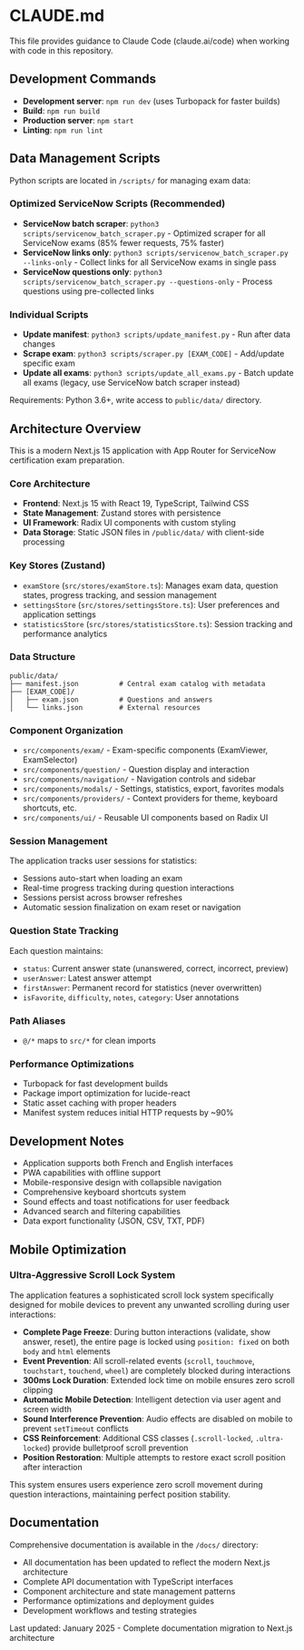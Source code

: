 # CLAUDE.md

This file provides guidance to Claude Code (claude.ai/code) when working with code in this repository.

## Development Commands

- **Development server**: `npm run dev` (uses Turbopack for faster builds)
- **Build**: `npm run build` 
- **Production server**: `npm start`
- **Linting**: `npm run lint`

## Data Management Scripts

Python scripts are located in `/scripts/` for managing exam data:

### Optimized ServiceNow Scripts (Recommended)
- **ServiceNow batch scraper**: `python3 scripts/servicenow_batch_scraper.py` - Optimized scraper for all ServiceNow exams (85% fewer requests, 75% faster)
- **ServiceNow links only**: `python3 scripts/servicenow_batch_scraper.py --links-only` - Collect links for all ServiceNow exams in single pass
- **ServiceNow questions only**: `python3 scripts/servicenow_batch_scraper.py --questions-only` - Process questions using pre-collected links

### Individual Scripts
- **Update manifest**: `python3 scripts/update_manifest.py` - Run after data changes
- **Scrape exam**: `python3 scripts/scraper.py [EXAM_CODE]` - Add/update specific exam
- **Update all exams**: `python3 scripts/update_all_exams.py` - Batch update all exams (legacy, use ServiceNow batch scraper instead)

Requirements: Python 3.6+, write access to `public/data/` directory.

## Architecture Overview

This is a modern Next.js 15 application with App Router for ServiceNow certification exam preparation.

### Core Architecture

- **Frontend**: Next.js 15 with React 19, TypeScript, Tailwind CSS
- **State Management**: Zustand stores with persistence
- **UI Framework**: Radix UI components with custom styling
- **Data Storage**: Static JSON files in `/public/data/` with client-side processing

### Key Stores (Zustand)

- `examStore` (`src/stores/examStore.ts`): Manages exam data, question states, progress tracking, and session management
- `settingsStore` (`src/stores/settingsStore.ts`): User preferences and application settings
- `statisticsStore` (`src/stores/statisticsStore.ts`): Session tracking and performance analytics

### Data Structure

```
public/data/
├── manifest.json          # Central exam catalog with metadata
├── [EXAM_CODE]/
│   ├── exam.json          # Questions and answers
│   └── links.json         # External resources
```

### Component Organization

- `src/components/exam/` - Exam-specific components (ExamViewer, ExamSelector)
- `src/components/question/` - Question display and interaction
- `src/components/navigation/` - Navigation controls and sidebar
- `src/components/modals/` - Settings, statistics, export, favorites modals
- `src/components/providers/` - Context providers for theme, keyboard shortcuts, etc.
- `src/components/ui/` - Reusable UI components based on Radix UI

### Session Management

The application tracks user sessions for statistics:
- Sessions auto-start when loading an exam
- Real-time progress tracking during question interactions
- Sessions persist across browser refreshes
- Automatic session finalization on exam reset or navigation

### Question State Tracking

Each question maintains:
- `status`: Current answer state (unanswered, correct, incorrect, preview)
- `userAnswer`: Latest answer attempt
- `firstAnswer`: Permanent record for statistics (never overwritten)
- `isFavorite`, `difficulty`, `notes`, `category`: User annotations

### Path Aliases

- `@/*` maps to `src/*` for clean imports

### Performance Optimizations

- Turbopack for fast development builds
- Package import optimization for lucide-react
- Static asset caching with proper headers
- Manifest system reduces initial HTTP requests by ~90%

## Development Notes

- Application supports both French and English interfaces
- PWA capabilities with offline support
- Mobile-responsive design with collapsible navigation
- Comprehensive keyboard shortcuts system
- Sound effects and toast notifications for user feedback
- Advanced search and filtering capabilities
- Data export functionality (JSON, CSV, TXT, PDF)

## Mobile Optimization

### Ultra-Aggressive Scroll Lock System
The application features a sophisticated scroll lock system specifically designed for mobile devices to prevent any unwanted scrolling during user interactions:

- **Complete Page Freeze**: During button interactions (validate, show answer, reset), the entire page is locked using `position: fixed` on both `body` and `html` elements
- **Event Prevention**: All scroll-related events (`scroll`, `touchmove`, `touchstart`, `touchend`, `wheel`) are completely blocked during interactions
- **300ms Lock Duration**: Extended lock time on mobile ensures zero scroll clipping
- **Automatic Mobile Detection**: Intelligent detection via user agent and screen width
- **Sound Interference Prevention**: Audio effects are disabled on mobile to prevent `setTimeout` conflicts
- **CSS Reinforcement**: Additional CSS classes (`.scroll-locked`, `.ultra-locked`) provide bulletproof scroll prevention
- **Position Restoration**: Multiple attempts to restore exact scroll position after interaction

This system ensures users experience zero scroll movement during question interactions, maintaining perfect position stability.

## Documentation

Comprehensive documentation is available in the `/docs/` directory:
- All documentation has been updated to reflect the modern Next.js architecture
- Complete API documentation with TypeScript interfaces
- Component architecture and state management patterns
- Performance optimizations and deployment guides
- Development workflows and testing strategies

Last updated: January 2025 - Complete documentation migration to Next.js architecture